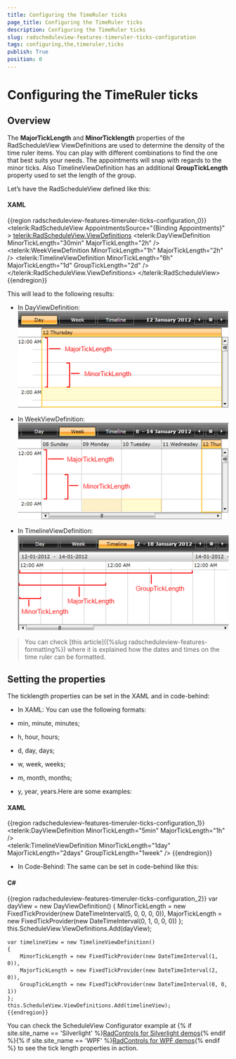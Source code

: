 ```yaml
---
title: Configuring the TimeRuler ticks
page_title: Configuring the TimeRuler ticks
description: Configuring the TimeRuler ticks
slug: radscheduleview-features-timeruler-ticks-configuration
tags: configuring,the,timeruler,ticks
publish: True
position: 0
---
```


# Configuring the TimeRuler ticks



## Overview

The __MajorTickLength__ and __MinorTicklength__ properties of the RadScheduleView ViewDefinitions are used to determine the density of the time ruler items. You can play with different combinations to find the one that best suits your needs. The appointments will snap with regards to the minor ticks.  Also TimelineViewDefinition has an additional __GroupTickLength__ property used to set the length of the group. 
        

Let’s have the RadScheduleView defined like this:



#### __XAML__

{{region radscheduleview-features-timeruler-ticks-configuration_0}}
	<telerik:RadScheduleView AppointmentsSource="{Binding Appointments}" >
		<telerik:RadScheduleView.ViewDefinitions>
			<telerik:DayViewDefinition MinorTickLength="30min" MajorTickLength="2h"  />
			<telerik:WeekViewDefinition MinorTickLength="1h" MajorTickLength="2h" />
			<telerik:TimelineViewDefinition MinorTickLength="6h" MajorTickLength="1d" GroupTickLength="2d" />
		</telerik:RadScheduleView.ViewDefinitions>
	</telerik:RadScheduleView>
	{{endregion}}



This will lead to the following results:

* In DayViewDefinition:
    	![radscheduleview features timeruler day View](images/radscheduleview_features_timeruler_dayView.png)

* In WeekViewDefinition:
    	![radscheduleview features timeruler week View](images/radscheduleview_features_timeruler_weekView.png)

* In TimelineViewDefinition:![radscheduleview features timeruler timeline View](images/radscheduleview_features_timeruler_timelineView.png)

>You can check [this article]({%slug radscheduleview-features-formatting%}) where it is explained how the dates and times on the time ruler can be formatted.
    	

## Setting the properties

The ticklength properties can be set in the XAML and in code-behind:

* In XAML:
       You can use the following formats:
       

* min,  minute, minutes; 

* h, hour, hours;

* d, day, days;

* w, week, weeks;

* m, month, months;

* y, year, years.Here are some examples:

#### __XAML__

{{region radscheduleview-features-timeruler-ticks-configuration_1}}
	<telerik:DayViewDefinition MinorTickLength="5min" MajorTickLength="1h" />				
	<telerik:TimelineViewDefinition MinorTickLength="1day" MajorTickLength="2days" GroupTickLength="1week" />
	{{endregion}}



* In Code-Behind:
       The same can be set in code-behind like this:

#### __C#__

{{region radscheduleview-features-timeruler-ticks-configuration_2}}
	var dayView = new DayViewDefinition()
	{
		MinorTickLength = new FixedTickProvider(new DateTimeInterval(5, 0, 0, 0, 0)),
		MajorTickLength = new FixedTickProvider(new DateTimeInterval(0, 1, 0, 0, 0))
	};
	this.ScheduleView.ViewDefinitions.Add(dayView);
	
	
	var timelineView = new TimelineViewDefinition()
	{
		MinorTickLength = new FixedTickProvider(new DateTimeInterval(1, 0)),
		MajorTickLength = new FixedTickProvider(new DateTimeInterval(2, 0)),
		GroupTickLength = new FixedTickProvider(new DateTimeInterval(0, 0, 1))
	};
	this.ScheduleView.ViewDefinitions.Add(timelineView);
	{{endregion}}



You can check the ScheduleView Configurator example at 
      	{% if site.site_name == 'Silverlight' %}[RadControls for Silverlight demos](http://demos.telerik.com/silverlight/#ScheduleView/ScheduleViewConfigurator){% endif %}{% if site.site_name == 'WPF' %}[RadControls for WPF demos](http://demos.telerik.com/wpf/){% endif %} to see the tick length properties in action.
      
